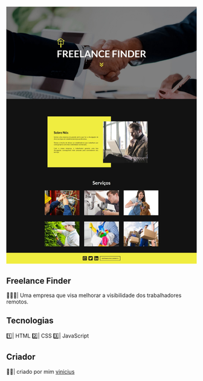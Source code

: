 <p align="center">
  <img alt="" src="print-page.jpeg">
</p>

## Freelance Finder

👨🏻‍💼| Uma empresa que visa melhorar a visibilidade dos trabalhadores remotos.

## Tecnologias

1️⃣| HTML
2️⃣| CSS
3️⃣| JavaScript

## Criador

👦🏻| criado por mim [vinicius](https://instagram.com/viniciuswx._)
